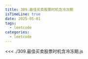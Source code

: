 ```yaml
---
title: 309.最佳买卖股票时机含冷冻期
isTimeLine: true
date: 2025-05-01
tags:
  - leetcode
categories:
  - leetcode
---
```


<<< ./309.最佳买卖股票时机含冷冻期.js
